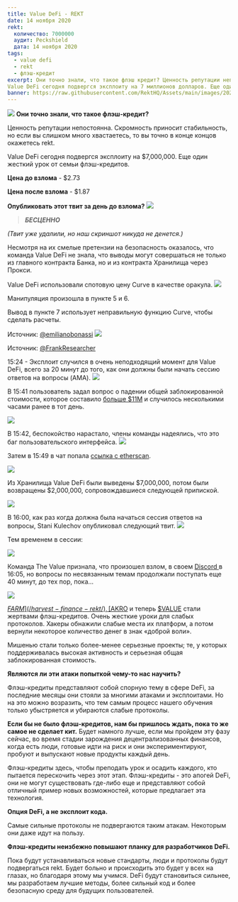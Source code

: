 ```yaml
---
title: Value DeFi - REKT
date: 14 ноября 2020
rekt: 
  количество: 7000000
  аудит: Peckshield
  дата: 14 ноября 2020
tags:
  - value defi
  - rekt
  - флэш-кредит
excerpt: Они точно знали, что такое флэш кредит? Ценность репутации непостоянна. Скромность гарантирует стабильность. А если вы слишком много хвастаетесь, то вы точно в конце концов окажетесь rekt.
Value DeFi сегодня подвергся эксплоиту на 7 миллионов долларов. Еще один жесткий урок от семьи флэш кредитов.
banner: https://raw.githubusercontent.com/RektHQ/Assets/main/images/2020/11/jumpoutwindow-7.jpg
---
```


![](https://raw.githubusercontent.com/RektHQ/Assets/main/images/2020/11/jumpoutwindow-7.jpg)
**Они точно знали, что такое флэш-кредит?**

Ценность репутации непостоянна. Скромность приносит стабильность, но если вы слишком много хвастаетесь, то вы точно в конце концов окажетесь rekt.

Value DeFi сегодня подвергся эксплоиту на $7,000,000. Еще один жесткий урок от семьи флэш-кредитов.

**Цена до взлома** - $2.73

**Цена после взлома** - $1.87

**Опубликовать этот твит за день до взлома?**
![](https://lh4.googleusercontent.com/odnNjSzV6LwKmdxXPY63HQ4SPBnxjtGstMRf3v4URKQwAqb1y_16m7O4_QRYXQq3dH5wlZiubb2ZzXrmWr0irFKbud0DFgKWAxP0OIKSHPImB_XrOFsE2n3Kwnc-xjcH08CajSd7)

> **_БЕСЦЕННО_**

_(Твит уже удалили, но наш скриншот никуда не денется.)_

Несмотря на их смелые претензии на безопасность оказалось, что команда Value DeFi не знала, что выводы могут совершаться не только из главного контракта Банка, но и из контракта Хранилища через Прокси. 

Value DeFi использовали спотовую цену Curve в качестве оракула. 
![](https://lh5.googleusercontent.com/8LivNANeDVuLd7utYUylaCzk-gG0oe_bUBZh3_XIOeilHQ-xPIpSjQ3yjQwOwhDEQUDgHT7H4C_2-0W6fT6H39XJTw2rrCv1jMqp_aj6QhTZC4DrrIGQPKeIfEH4SvPgoBLdODU1)

Манипуляция произошла в пункте 5 и 6.

Вывод в пункте 7 использует неправильную функцию Curve, чтобы сделать расчеты. 

Источник: [@emilianobonassi](https://twitter.com/emilianobonassi)
![](https://lh6.googleusercontent.com/sCMxoK0s_EMlbZfZUYx-BVe9Wuq5iXDAXptoHOAsp2SXYhOgA1ZFJ7VXf83WXrRhyY38Xlf1-qXTUqMU5RMQy0u1Lw0TBNs9zV7IfwT6LJCnRrwJ4EqNvnKv3s7TcUIkWhKGQLrH)

Источник: [@FrankResearcher](https://twitter.com/FrankResearcher/status/1327649421492957184?s=20)

15:24 - Эксплоит случился в очень неподходящий момент для Value DeFi, всего за 20 минут до того, как они должны были начать сессию ответов на вопросы (AMA). 
![](https://lh6.googleusercontent.com/AOmdisLDuND1OnUWiBCw9dNc_SsCuSRGqZcbhapOyv05JX8Nk3zwMaVB9mIQROSOvXywGoc18QOGkie-y8Sq8WMeNzt0DRDJ3N3iWK0I8U8b4yV8VShPpSe-P63Xi4PdeqL4tVCH)

В 15:41 пользователь задал вопрос о падении общей заблокированной стоимости, которое составило [больше $11M](https://discordapp.com/channels/738345978750435408/745301208532516875/777212546746286120) и случилось несколькими часами ранее в тот день.

![](https://lh6.googleusercontent.com/CHKktTxXvzd1xPwEX3K1twFBsL1v6KSNjCncFX6wpdunbOAPU2mi4votbubCgKmvrCguM-PLWW7PBHe1Ms_Cf7bEjHMIq-V84zGFUqGnp-h3LwZs4lIwQ-AXH-_l6-36ocfAtIPG)

В 15:42, беспокойство нарастало, члены команды надеялись, что это баг пользовательского интерфейса. 
![](https://lh4.googleusercontent.com/piTSCrkU79lUUJidljebpv2PdMwmVC7JFeBN87kakfy-6gY_QFvDsoF_ZJq3EJRSTl4Ah_NuDZXOlsRrrxDeKV4_tKQ2diz6d94wCFzrpGI08h4Uxk7TjopdPK4j-9RgwoPSeTKY)

Затем в 15:49 в чат попала [ссылка с etherscan](https://etherscan.io/tx/0x46a03488247425f845e444b9c10b52ba3c14927c687d38287c0faddc7471150a).

![](https://lh5.googleusercontent.com/UkZdx33K3bt2fyUrVmBO1IT4YM0d8xbrHCK0YYavvlmcwXf9oxFmBg0-aWyorFb3e1q0nsrGaYVIPGc_0rtyY0cAsbxczJ96iUGQaKYxgTRPDqI5KcOoqt3Tj-gV70cqHQ5ziARN)

Из Хранилища Value DeFi были выведены $7,000,000, потом были возвращены $2,000,000, сопровождавшиеся следующей припиской. 

![](https://lh5.googleusercontent.com/_b3-umHgK4n0lvMJcrgMjVZkHTIpbdzd_OHLV73C0C4A4PBIqr_lfvDrahBPwdgmJOfDDmgBEiQ6R7-f8-H1ZBh9E3Y-5WgGbGwwk28XSfD4JcURbK9NcP3RAqWVaD7wYEzjtalp)

В 16:00, как раз когда должна была начаться сессия ответов на вопросы, Stani Kulechov опубликовал следующий твит. 
![](https://lh6.googleusercontent.com/dBkWmYCfLAx2j6xhO4SeB9FEuMNPOgrFQRzSoYUvwv5rbydivcMqj70HauqhJM0mTx8VIp_nK1jJ4ubvNgZ4H8d4EpoUBAXFwdVrbvsWKvaMKP27fgnPMmS7SEfFyaCAVnS-lFiz)

Тем временем в сессии: 

![](https://lh6.googleusercontent.com/e3_MrE8GywtpCPum9fpVI4dItHOA3J4Jcqqv04eGDuI4crIPMv0YfZyLCpVpVMdOsOrvv_0CWIvb38LNMxDd21RRgmvtgyc7HW5PMuw5_HrhorudSvWRBYAwoRsCk9fl1nqJpqVY)

Команда The Value признала, что произошел взлом, в своем [Discord ](https://discordapp.com/channels/738345978750435408/744758563376857210/777202671068381195)в 16:05, но вопросы по несвязанным темам продолжали поступать еще 40 минут, до тех пор, пока…

![](https://lh6.googleusercontent.com/vrOHsSMhnYTH7ezrLuhy1twz47KQEtpq4rxcNs4OOChEARyJBaIVVYVvmojSyuoVHpazliLTy0sBCvXDgnyz-9pywr6HNYHlItnFKgz-tbng1Ygu6mGm0IHWdsN-ymAHX2_dJ0wh)

[$FARM](/harvest-finance-rekt/), [$AKRO](/akropolis-rekt/) и теперь [$VALUE](https://bloxy.info/tx/0x46a03488247425f845e444b9c10b52ba3c14927c687d38287c0faddc7471150a) стали жертвами флэш-кредитов. Очень жесткие уроки для слабых протоколов. Хакеры обнажили слабые места их платформ, а потом вернули некоторое количество денег в знак «доброй воли».

Мишенью стали только более-менее серьезные проекты; те, у которых поддерживалась высокая активность и серьезная общая заблокированная стоимость.   

**Являются ли эти атаки попыткой чему-то нас научить?**

Флэш-кредиты представляют собой спорную тему в сфере DeFi, за последние месяцы они стояли за многими атаками и эксплоитами. Но на это можно возразить, что тем самым процесс нашего обучения только убыстряется и убираются слабые протоколы.

**Если бы не было флэш-кредитов, нам бы пришлось ждать, пока то же самое не сделает кит.** Будет намного лучше, если мы пройдем эту фазу сейчас, во время стадии зарождения децентрализованных финансов, когда есть люди, готовые идти на риск и они экспериментируют, пробуют и выпускают новые продукты каждый день. 

Флэш-кредиты здесь, чтобы преподать урок и осадить каждого, кто пытается перескочить через этот этап. Флэш-кредиты - это апогей DeFi, они не могут существовать где-либо еще и представляют собой отличный пример новых возможностей, которые предлагает эта технология. 

**Опция DeFi, а не эксплоит кода.**

Самые сильные протоколы не подвергаются таким атакам. Некоторым они даже идут на пользу.

**Флэш-кредиты неизбежно повышают планку для разработчиков DeFi.**

Пока будут устанавливаться новые стандарты, люди и протоколы будут подвергаться rekt. Будет больно и происходить это будет у всех на глазах, но благодаря этому мы учимся. DeFi будут становиться сильнее, мы разработаем лучшие методы, более сильный код и более безопасную среду для будущих пользователей.
